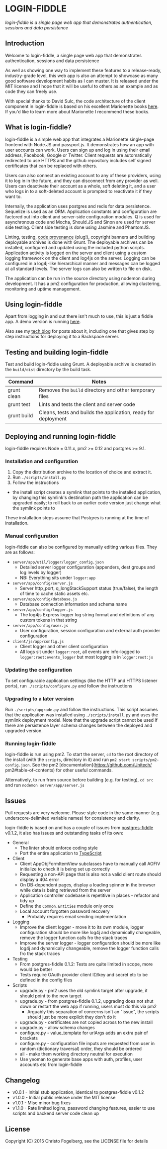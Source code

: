 # LOGIN-FIDDLE

*login-fiddle is a single page web app that demonstrates authentication, sessions and data persistence*

## Introduction

Welcome to login-fiddle, a single page web app that demonstrates authentication, sessions and data persistence

As well as showing one way to implement these features to a release-ready, industry-grade level, this web app is also an attempt to showcase as many good software development habits as I can muster. It is released under the MIT license and I hope that it will be useful to others as an example and as code they can freely use.

With special thanks to David Sulc, the code architecture of the client component in login-fiddle is based on his excellent Marionette books [here](https://leanpub.com/u/davidsulc). If you'd like to learn more about Marionette I recommend these books.

## What is login-fiddle?

login-fiddle is a simple web app that integrates a Marionette single-page frontend with Node.JS and passport.js. It demonstrates how an app with user accounts can work. Users can sign up and log in using their email address, Facebook, Google or Twitter. Client requests are automatically redirected to use HTTPS and the github repository includes self signed certificates that can be replaced with others.

Users can also connect an existing account to any of these providers, using it to log in in the future, and they can disconnect from any provider as well. Users can deactivate their account as a whole, soft deleting it, and a user who logs in to a soft-deleted account is prompted to reactivate it if they want to.

Internally, the application uses postgres and redis for data persistence. Sequelize is used as an ORM. Application constants and configuration are factored out into client and server-side configuration modules. Q is used for asynchronous code and Mocha, Should.JS and Sinon are used for server side testing. Client side testing is done using Jasmine and PhantomJS.

Linting, testing, [code provenance](https://www.npmjs.com/package/grunt-version-file) (plug!), copyright banners and building deployable archives is done with Grunt. The deployable archives can be installed, configured and updated using the included python scripts. Application activity is logged on the server and client using a custom logging framework on the client and log4js on the server. Logging can be configured in a log4j-like hierarchical manner and messages can be logged at all standard levels. The server logs can also be written to file on disk.

The application can be run in the source directory using nodemon during development. It has a pm2 configuration for production, allowing clustering, monitoring and uptime management.

## Using login-fiddle

Apart from logging in and out there isn't much to use, this is just a fiddle app. A demo version is running [here](https://loginfiddle.mooo.com:27974).

Also see my [tech blog](https://qualocustech.wordpress.com/tag/login-fiddle/) for posts about it, including one that gives step by step instructions for deploying it to a Rackspace server.

## Testing and building login-fiddle

Test and build login-fiddle using Grunt. A deployable archive is created in the `build/dist` directory by the build task.

Command                     | Notes
----------------------------|---------------------------------------------------------------------
grunt clean                 | Removes the `build` directory and other temporary files
grunt test                  | Lints and tests the client and server code
grunt build                 | Cleans, tests and builds the application, ready for deployment

## Deploying and running login-fiddle

login-fiddle requires Node = 0.11.x, pm2 >= 0.12 and postgres >= 9.1.

### Installation and configuration

1. Copy the distribution archive to the location of choice and extract it.
2. Run `./scripts/install.py`
3. Follow the instructions
  - the install script creates a symlink that points to the installed application, by changing this symlink's destination path the application can be upgraded easily; to roll back to an earlier code version just change what the symlink points to

These installation steps assume that Postgres is running at the time of installation.

### Manual configuration

login-fiddle can also be configured by manually editing various files. They are as follows:

- `server/app/util/logger/logger_config.json`
  - Detailed server logger configuration (appenders, dest groups and log levels by logger)
  - NB: Everything sits under `logger:app`
- `server/app/config/server.js`
  - Server http_port, q_longStackSupport status (true/false), the length of time to cache static assets etc.
- `server/app/config/database.js`
  - Database connection information and schema name
- `server/app/config/logger.js`
  - The log4js Express logger log string format and definitions of any custom tokens in that string
- `server/app/config/user.js`
  - User configuration, session configuration and external auth provider configuration
- `client/js/app/config.js`
  - Client logger and other client configuration
  - All logs sit under `logger:root`, all events are info-logged to `logger:root:events_logger` but most logging is in `logger:root:js`

### Updating the configuration

To set configurable application settings (like the HTTP and HTTPS listener ports), run `./scripts/configure.py` and follow the instructions

### Upgrading to a later version

Run `./scripts/upgrade.py` and follow the instructions. This script assumes that the application was installed using `./scripts/install.py` and uses the symlink deployment model. Note that the upgrade script cannot be used if there are
persistence layer schema changes between the deployed and upgraded version.

### Running login-fiddle

login-fiddle is run using pm2. To start the server, `cd` to the root directory of the install (with the `scripts`,
directory in it) and run `pm2 start scripts/pm2-config.json`. See the pm2 [documentation](https://github.com/Unitech/
pm2#table-of-contents) for other useful commands.

Alternatively, to run from source before building (e.g. for testing), `cd src` and run `nodemon server/app/server.js`

## Issues

Pull requests are very welcome. Please style code in the same manner (e.g. underscore-delimited variable names) for consistency and clarity.

login-fiddle is based on  and has a couple of issues from [postgres-fiddle](https://github.com/cfogelberg/postgres-fiddle) v0.1.2, it also has issues and outstanding tasks of its own:

- General
  - The linter should enforce coding style
  - Port the entire application to [TypeScript](http://www.typescriptlang.org/)
- Client
  - Client AppObjFormItemView subclasses have to manually call AOFIV initialize to check it is being set up correctly
  - Requesting a non-API page that is also not a valid client route should display a 404 error
  - On DB-dependent pages, display a loading spinner in the browser while data is being retrieved from the server
  - Application controller codebase is repetitive in places - refactor and tidy up
  - Define the `Common.Entities` module only once
  - Local account forgotten password recovery
    - Probably requires email sending implementation
- Logging
  - Improve the client logger - move it to its own module, logger configuration should be more like log4j and dynamically changeable, remove the logger function calls fro the stack traces
  - Improve the server logger - logger configuration should be more like log4j and dynamically changeable, remove the logger function calls fro the stack traces
- Testing
  - From postgres-fiddle 0.1.2: Tests are quite limited in scope, more would be better
  - Tests require OAuth provider client ID/key and secret etc to be defined in the config files
- Scripts
  - upgrade.py - pm2 uses the old symlink target after upgrade, it should point to the new target
  - upgrade.py - from postgres-fiddle 0.1.2, upgrading does not shut down or restart the web app if running, users must do this via pm2
    - Arguably this separation of concerns isn't an "issue", the scripts should just be more explicit they don't do it
  - upgrade.py - certificates are not copied across to the new install
  - upgrade.py - allow schema changes
  - configure.py - value_template for urlArgs adds an extra pair of brackets
  - configure.py - configuration file inputs are requested from user in random (dictionary traversal) order, they should be ordered
  - all - make them working directory neutral for execution
  - Use yeoman to generate base apps with auth, profiles, user accounts etc from login-fiddle

## Changelog

- v0.0.1 - Initial stub application, identical to postgres-fiddle v0.1.2
- v1.0.0 - Initial public release under the MIT license
- v1.0.1 - Misc minor bug fixes
- v1.1.0 - Rate limited logins, password changing features, easier to use scripts and backend server code clean up

## License

Copyright (C) 2015 Christo Fogelberg, see the LICENSE file for details
